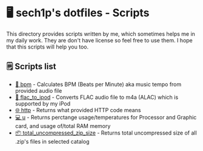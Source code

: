 # 🖥️ sech1p's dotfiles - Scripts

This directory provides scripts written by me, which sometimes helps me in my daily work. They are don't have license so feel free to use them. I hope that this scripts will help you too.

## 🗒️ Scripts list

- [🎵 bpm](bpm) - Calculates BPM (Beats per Minute) aka music tempo from provided audio file
- [🎵 flac_to_ipod](flac_to_ipod) - Converts FLAC audio file to m4a (ALAC) which is supported by my iPod
- [🌐 http](http) - Returns what provided HTTP code means
- [💻 u](u) - Returns perctange usage/temperatures for Processor and Graphic card, and usage of/total RAM memory
- [📦 total_uncompressed_zip_size](total_uncompressed_zip_size) - Returns total uncompressed size of all .zip's files in selected catalog
